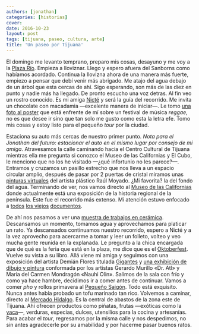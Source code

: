 ```yaml
---
authors: [jonathan]
categories: [historias]
cover: 
date: 2016-10-23
layout: post
tags: [tijuana, paseo, cultura, arte]
title: 'Un paseo por Tijuana'
---
```


El domingo me levanto temprano, preparo mis cosas, desayuno y me voy a la [Plaza Río][plaza-rio]. Empieza a lloviznar. Llego y espero afuera del Sanborns como habíamos acordado.<!--more--> Continua la llovizna ahora de una manera más fuerte, empiezo a pensar que debí venir más abrigado. Me atajo del agua debajo de un árbol que esta cercas de ahí. Sigo esperando, son más de las diez en punto y nadie más ha llegado. De pronto escucho una voz detras. Al fin veo un rostro conocido. Es mi amiga [Nicté][nicte] y será la guía del recorrido. Me invita un chocolate con macadamia —excelente manera de iniciar—. Le tomo [una foto al poster][foto-de-poster] que está enfrente de mí sobre un festival de música *reggae*, no es que desee ir sino que tan solo me gusto como esta la letra efe. Tomo mis cosas y estoy listo para el pequeño *tour* por la ciudad.

Estaciona su auto más cercas de nuestro primer punto. *Nota para el Jonathan del futuro: estacionar el auto en el mismo lugar por consejo de mi amiga*. Atravesamos la calle caminando hacia el Centro Cultural de Tijuana mientras ella me pregunta si conozco el Museo de las Californias y El Cubo, le menciono que no los he visitado —¿qué infortunio no les parece?—. Entramos y cruzamos un pasillo estrecho que nos lleva a un espacio circular amplio, después de pasar por 2 puertas de cristal miramos unas [pinturas virtuales][pinturas-virtuales] del artista plástico Raúl Moyado. ¿Mi favorita? la del fondo del agua. Terminando de ver, nos vamos directo al [Museo de las Californias][museo-de-las-californias] donde actualmente está una exposición de la historia regional de la península. Este fue el recorrido más extenso. Mi atención estuvo enfocado a [todos](https://flic.kr/p/No11Vb) [los viejos](https://flic.kr/p/PpSqjQ) [documentos](https://flic.kr/p/NpdZ5p).

De ahí nos pasamos a ver una [muestra de trabajos en cerámica][i-bienal-de-ceramica-artistica-contemporanea]. Descansamos un momento, tomamos agua y aprovechamos para platicar un rato. Ya descansados continuamos nuestro recorrido, espero a Nicté y a la vez aprovecho para acercarme a tomar y leer un folleto, volteo y veo mucha gente reunida en la explanada. Le pregunto a la chica encargada que de qué es la feria que está en la plaza, me dice que es el [Oktoberfest][oktoberfest]. Vuelve su vista a su libro. Allá viene mi amiga y seguimos con una exposición del artista Demián Flores titulada [Gigantes][gigantes] y [una exhibición de dibujo y pintura][dr-atl-nahui-olin] conformada por los artistas Gerardo Murillo «Dr. Atl» y María del Carmen Mondragón «Nauhi Olin». Salimos de la sala con frío y como ya hace hambre, decidimos ir a comer antes de continuar. Vamos a comer *pho* y rollos primavera al [Pequeño Saigón][pequeno-saigon]. Todo está exquisito. Nunca antes había probado un tofu marinado tan rico. Volvemos a caminar, directo al [Mercado Hidalgo][mercado-hidalgo]. Es la central de abastos de la zona este de Tijuana. Ahí ofrecen productos como piñatas, frutas —exóticas como la [yaca][yaca]—, verduras, especias, dulces, utensilios para la cocina y artesanías. Para acabar el *tour*, regresamos por la misma calle y nos despedimos, no sin antes agradecerle por su amabilidad y por hacerme pasar buenos ratos.

[plaza-rio]: http://www.plazariotijuana.com.mx/
[nicte]: https://nictetrujillo.wordpress.com/
[foto-de-poster]: https://www.instagram.com/p/BMZ0oXgh9Rw/?taken-by=zuniga.jonathan
[pinturas-virtuales]: http://cecut.gob.mx/exposiciones/exposiciones/cyclorama-movil/
[museo-de-las-californias]: http://www.cecut.gob.mx/emuseo.php
[i-bienal-de-ceramica-artistica-contemporanea]: http://cecut.gob.mx/exposiciones/exposiciones/i-bienal-de-ceramica-artistica-contemporanea/
[oktoberfest]: https://www.facebook.com/Braucer/
[gigantes]: http://cecut.gob.mx/exposiciones/exposiciones/gigantes/
[dr-atl-nahui-olin]: http://cecut.gob.mx/exposiciones/exposiciones/dr-atl-nahui-olin/
[pequeno-saigon]: https://www.facebook.com/PequenoSaigon
[mercado-hidalgo]: http://www.descubretijuana.com/es/atractivos/mercado-hidalgo
[yaca]: https://es.wikipedia.org/wiki/Artocarpus_heterophyllus
